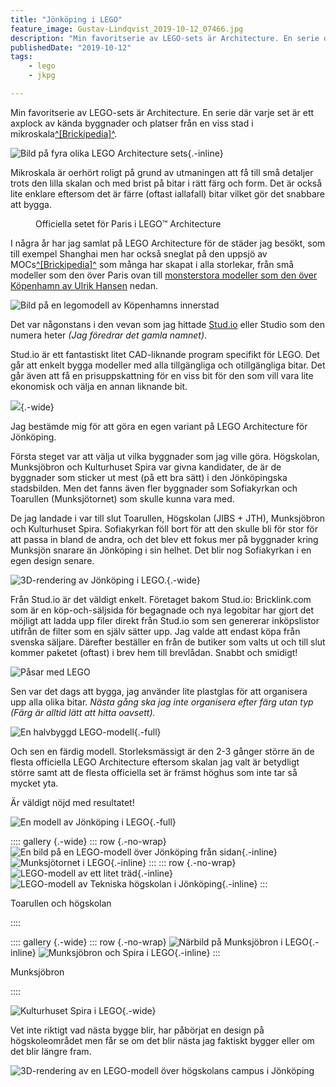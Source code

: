 ```yaml
---
title: "Jönköping i LEGO"
feature_image: Gustav-Lindqvist_2019-10-12_07466.jpg
description: "Min favoritserie av LEGO-sets är Architecture. En serie där varje set är ett axplock av kända byggnader och platser från en viss stad i…"
publishedDate: "2019-10-12"
tags:
    - lego
    - jkpg

---
```


Min favoritserie av LEGO-sets är Architecture. En serie där varje set är ett axplock av kända byggnader och platser från en viss stad i mikroskala[^\[Brickipedia\]^](https://lego.fandom.com/wiki/Microscale).

![Bild på fyra olika LEGO Architecture sets](image.png){.-inline}

Mikroskala är oerhört roligt på grund av utmaningen att få till små detaljer trots den lilla skalan och med brist på bitar i rätt färg och form. Det är också lite enklare eftersom det är färre (oftast iallafall) bitar vilket gör det snabbare att bygga.

<figure class="kg-card kg-image-card kg-card-hascaption"><img src="Lego-Architecture-Paris.jpg" class="kg-image" alt loading="lazy"> <figcaption>Officiella setet för Paris i LEGO™ Architecture</figcaption>
</figure>

I några år har jag samlat på LEGO Architecture för de städer jag besökt, som till exempel Shanghai men har också sneglat på den uppsjö av MOCs[^\[Brickipedia\]^](https://lego.fandom.com/wiki/List_of_LEGO_Abbreviations) som många har skapat i alla storlekar, från små modeller som den över Paris ovan till [monsterstora modeller som den över Köpenhamn av Ulrik Hansen](https://imgur.com/gallery/Ezj1L) nedan.

![Bild på en legomodell av Köpenhamns innerstad](LEGO_Microscale_Copenhagen_Ulrik-Hansen.jpg "[Köpenhamn i mikroskala av Ulrik Hansen](https://www.alllegro.dk/)")

Det var någonstans i den vevan som jag hittade [Stud.io](https://stud.io) eller Studio som den numera heter *(Jag föredrar det gamla namnet)*.

Stud.io är ett fantastiskt litet CAD-liknande program specifikt för LEGO. Det går att enkelt bygga modeller med alla tillgängliga och otillgängliga bitar. Det går även att få en prisuppskattning för en viss bit för den som vill vara lite ekonomisk och välja en annan liknande bit.

![](image-2.png){.-wide}

Jag bestämde mig för att göra en egen variant på LEGO Architecture för Jönköping.

Första steget var att välja ut vilka byggnader som jag ville göra. Högskolan, Munksjöbron och Kulturhuset Spira var givna kandidater, de är de byggnader som sticker ut mest (på ett bra sätt) i den Jönköpingska stadsbilden. Men det fanns även fler byggnader som Sofiakyrkan och Toarullen (Munksjötornet) som skulle kunna vara med.

De jag landade i var till slut Toarullen, Högskolan (JIBS + JTH), Munksjöbron och Kulturhuset Spira. Sofiakyrkan föll bort för att den skulle bli för stor för att passa in bland de andra, och det blev ett fokus mer på byggnader kring Munksjön snarare än Jönköping i sin helhet. Det blir nog Sofiakyrkan i en egen design senare.

![3D-rendering av Jönköping i LEGO.](JKPG-Skyline.Finished.Cropped-1.png "Rendering av färdig design från Stud.io"){.-wide}

Från Stud.io är det väldigt enkelt. Företaget bakom Stud.io: Bricklink.com som är en köp-och-säljsida för begagnade och nya legobitar har gjort det möjligt att ladda upp filer direkt från Stud.io som sen genererar inköpslistor utifrån de filter som en själv sätter upp. Jag valde att endast köpa från svenska säljare. Därefter beställer en från de butiker som valts ut och till slut kommer paketet (oftast) i brev hem till brevlådan. Snabbt och smidigt!

![Påsar med LEGO](20191008_165857_2.jpg "Första leveransen av bitar")

Sen var det dags att bygga, jag använder lite plastglas för att organisera upp alla olika bitar. *Nästa gång ska jag inte organisera efter färg utan typ (Färg är alltid lätt att hitta oavsett).*

![En halvbyggd LEGO-modell](20191009_140522_2-1.jpg "Konstruktion"){.-full}

Och sen en färdig modell. Storleksmässigt är den 2-3 gånger större än de flesta officiella LEGO Architecture eftersom skalan jag valt är betydligt större samt att de flesta officiella set är främst höghus som inte tar så mycket yta.

Är väldigt nöjd med resultatet!

![En modell av Jönköping i LEGO](Gustav-Lindqvist_2019-10-12_07462.jpg "Färdigbyggt!"){.-full}

:::: gallery {.-wide}
::: row {.-no-wrap}
![En bild på en LEGO-modell över Jönköping från sidan](Gustav-Lindqvist_2019-10-12_07466-1.jpg){.-inline}
![Munksjötornet i LEGO](Gustav-Lindqvist_2019-10-12_07465.jpg){.-inline}
:::
::: row {.-no-wrap}
![LEGO-modell av ett litet träd](Gustav-Lindqvist_2019-10-09_07440.jpg){.-inline}
![LEGO-modell av Tekniska högskolan i Jönköping](Gustav-Lindqvist_2019-10-12_07467.jpg){.-inline}
:::
<figcaption><p>Toarullen och högskolan</p></figcaption>
::::

:::: gallery {.-wide}
::: row {.-no-wrap}
![Närbild på Munksjöbron i LEGO](Gustav-Lindqvist_2019-10-09_07442-1.jpg){.-inline}
![Munksjöbron och Spira i LEGO](Gustav-Lindqvist_2019-10-12_07471-2.jpg){.-inline}
:::
<figcaption><p>Munksjöbron</p></figcaption>
::::

![Kulturhuset Spira i LEGO](Gustav-Lindqvist_2019-10-12_07473-1.jpg "Kulturhuset Spira"){.-wide}

Vet inte riktigt vad nästa bygge blir, har påbörjat en design på högskoleområdet men får se om det blir nästa jag faktiskt bygger eller om det blir längre fram.

![3D-rendering av en LEGO-modell över högskolans campus i Jönköping](J-nk-pingUniversity.WIP-1.png)

